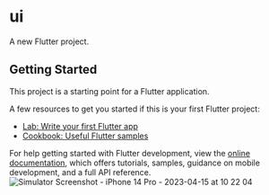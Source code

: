 # ui

A new Flutter project.

## Getting Started

This project is a starting point for a Flutter application.

A few resources to get you started if this is your first Flutter project:

- [Lab: Write your first Flutter app](https://docs.flutter.dev/get-started/codelab)
- [Cookbook: Useful Flutter samples](https://docs.flutter.dev/cookbook)

For help getting started with Flutter development, view the
[online documentation](https://docs.flutter.dev/), which offers tutorials,
samples, guidance on mobile development, and a full API reference.
![Simulator Screenshot - iPhone 14 Pro - 2023-04-15 at 10 22 04](https://user-images.githubusercontent.com/118123530/232184822-52271e5c-187e-4042-a1d6-03152b5228c4.png)
